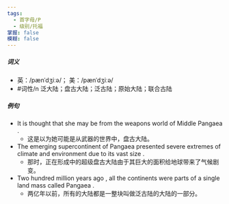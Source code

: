 ```yaml
---
tags:
  - 首字母/P
  - 级别/托福
掌握: false
模糊: false
---
```

##### 词义
- 英：/pænˈdʒiːə/； 美：/pænˈdʒiːə/
- #词性/n  泛大陆；盘古大陆；泛古陆；原始大陆；联合古陆
##### 例句
- It is thought that she may be from the weapons world of Middle Pangaea .
	- 这是以为她可能是从武器的世界中，盘古大陆。
- The emerging supercontinent of Pangaea presented severe extremes of climate and environment due to its vast size .
	- 那时，正在形成中的超级盘古大陆由于其巨大的面积给地球带来了气候剧变。
- Two hundred million years ago , all the continents were parts of a single land mass called Pangaea .
	- 两亿年以前，所有的大陆都是一整块叫做泛古陆的大陆的一部分。
